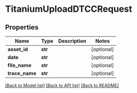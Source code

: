 # TitaniumUploadDTCCRequest


## Properties
Name | Type | Description | Notes
------------ | ------------- | ------------- | -------------
**asset_id** | **str** |  | [optional] 
**date** | **str** |  | [optional] 
**file_name** | **str** |  | [optional] 
**trace_name** | **str** |  | [optional] 

[[Back to Model list]](../README.md#documentation-for-models) [[Back to API list]](../README.md#documentation-for-api-endpoints) [[Back to README]](../README.md)



